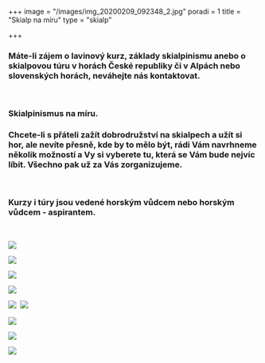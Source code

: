 +++
image = "/images/img_20200209_092348_2.jpg"
poradi = 1
title = "Skialp na míru"
type = "skialp"

+++
### Máte-li zájem o lavinový kurz, základy skialpinismu anebo o skialpovou túru v horách České republiky či v Alpách nebo slovenských horách, neváhejte nás kontaktovat.

 

### Skialpinismus na míru.

### Chcete-li s přáteli zažít dobrodružství na skialpech a užít si hor, ale nevíte přesně, kde by to mělo být, rádi Vám navrhneme několik možností a Vy si vyberete tu, která se Vám bude nejvíc líbit. Všechno pak už za Vás zorganizujeme.

 

### Kurzy i túry jsou vedené horským vůdcem nebo horským vůdcem - aspirantem.

 

![](/images/dscn3360.JPG)

![](/images/img_20220406_105721_7.jpg)

![](/images/img_20220406_080351_1.jpg)

![](/images/img-20220411-wa0011.jpg)

![](/images/img_20210523_151624_4-2.jpg)
 ![](/images/img_20220212_133918_8.jpg)

![](/images/img_20210101_134049_1-3.jpg)

![](/images/img_20210117_134303_7-2-kopie.jpg)

![](/images/img_20220320_115125_1.jpg)